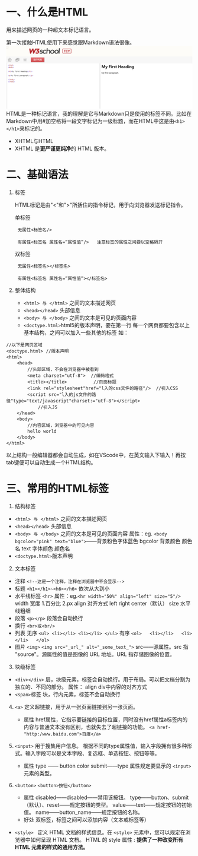 
# 一、什么是HTML
用来描述网页的一种超文本标记语言。

第一次接触HTML使用下来感觉跟Markdown语法很像。
![](https://raw.githubusercontent.com/Gjklmk/Tasks/main/Pasted%20image%2020221110105119.png)
HTML是一种标记语言，我的理解是它与Markdown只是使用的标签不同。比如在Markdown中用#加空格将一段文字标记为一级标题，而在HTML中这是由`<h1></h1>`来标记的。

- XHTML与HTML 
- 
	XHTML 是**更严谨更纯净**的 HTML 版本。




# 二、基础语法
1. 标签
	
	HTML标记是由"<"和">"所括住的指令标记，用于向浏览器发送标记指令。
	
	单标签
	
		无属性<标签名/>
		
		有属性<标签名 属性名=“属性值”/>   注意标签的属性之间要以空格隔开
		
	双标签
	
		无属性<标签名></标签名>
		
		有属性<标签名 属性名=“属性值“></标签名>

2. 整体结构
	-   `<html> 与 </html>` 之间的文本描述网页
	-   `<head></head>` 头部信息
	-   `<body> 与 </body>` 之间的文本是可见的页面内容
	-   `<doctype.html>`html5的版本声明，要在第一行
	每一个网页都要包含以上基本结构，之间可以加入一些其他的标签
	如：
```
//以下是网页区域
<doctype.html> //版本声明
<html>
	<head>
		//头部区域，不会在浏览器中被看到
		<meta charset="utf-8">  //编码格式
		<title></title>          //页面标题
		<link rel="stylesheet"href="l入的css文件的路径"/>  //引入CSS
		<script src="l入的js文件的路径"type="text/javascript"charset:="utf-8"></script> 
			//引入JS
	</head>
	<body>
		//内容区域，浏览器中的可见内容
		hello world
	</body>
</html>
```
以上结构一般编辑器都会自动生成，如在VScode中，在英文输入下输入！再按tab键便可以自动生成一个HTML结构。


# 三、常用的HTML标签
1. 结构标签
-   `<html> 与 </html>` 之间的文本描述网页
- `<head></head>` 头部信息
-   `<body> 与 </body>` 之间的文本是可见的页面内容
	属性：eg. `<body bgcolor="pink" text="blue">`——背景粉色字体蓝色
	bgcolor   背景颜色    颜色名
	text           字体颜色   颜色名
-   `<doctype.html>`版本声明

2. 文本标签
- 注释
	`<!--这是一个注释，注释在浏览器中不会显示-->`
- 标题
	`<h1></h1>~<h6></h6>` 依次从大到小
- 水平线标签
	`<hr>`
	属性：eg.`<hr width="50%" align="left" size="5"/>`
	width  宽度          1.百分比    2.px
	align   对齐方式   left right center（默认）
	size     水平线粗细
- 段落
	`<p></p>` 段落会自动换行
- 换行
	`<br>或<br/>`
- 列表
	无序
		```<ul>
			<li></li>
			<li></li>
		</ul>```
	有序
		```<ol>  
			<li></li>  
			<li></li>  
		</ol>```
- 图片
	`<img>`
		`<img src="_url_" alt="_some_text_">`
		src——源属性。src 指 "source"。源属性的值是图像的 URL 地址。URL 指存储图像的位置。



3. 块级标签
- `<div></div>`
	层，块级元素，标签会自动换行。用于布局。可以把文档分割为独立的、不同的部分。
	属性：
	align    div中内容的对齐方式
- `<span>`标签
	块，行内元素，标签不会自动换行




4. `<a>`
	定义超链接，用于从一张页面链接到另一张页面。
	- 属性
		href属性，它指示要链接的目标位置，同时没有href属性a标签内的内容与普通文本没有区别，也就失去了超链接的功能。
		`<a href-"http:/www.baidu.com">百度</a>`



5. `<input>`
	用于搜集用户信息。
	根据不同的type属性值，输入字段拥有很多种形式。输入字段可以是文本字段、复选框、单选按钮、按钮等等。
	- 属性
		type ——	button color submit——type 属性规定要显示的 `<input>` 元素的类型。


5. `<button>`
	`<button>按钮</button>`
	- 属性
		disabled——disabled——禁用该按钮。
		type——button、submit（默认）、reset——规定按钮的类型。
		value——text——规定按钮的初始值。
		name——button_name——规定按钮的名称。
	- 好处
		双标签，标签之间可以添加内容（文本或标签等）


- `<style> `
	定义 HTML 文档的样式信息。在 `<style>` 元素中，您可以规定在浏览器中如何呈现 HTML 文档。
	HTML 的 style 属性 : **提供了一种改变所有 HTML 元素的样式的通用方法。**






